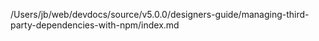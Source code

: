 /Users/jb/web/devdocs/source/v5.0.0/designers-guide/managing-third-party-dependencies-with-npm/index.md